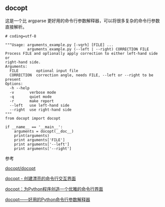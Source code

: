 ## docopt

这是一个比 argparse 更好用的命令行参数解释器，可以将很多复杂的命令行参数直接解析。

```
# coding=utf-8

"""Usage: arguments_example.py [-vqrh] [FILE] ...
          arguments_example.py (--left | --right) CORRECTION FILE
Process FILE and optionally apply correction to either left-hand side or
right-hand side.
Arguments:
  FILE        optional input file
  CORRECTION  correction angle, needs FILE, --left or --right to be present
Options:
  -h --help
  -v       verbose mode
  -q       quiet mode
  -r       make report
  --left   use left-hand side
  --right  use right-hand side
"""
from docopt import docopt

if __name__ == '__main__':
    arguments = docopt(__doc__)
    print(arguments)
    print arguments['FILE']
    print arguments['--left']
    print arguments['--right']
```

参考

[docopt/docopt](https://github.com/docopt/docopt)

[docopt - 创建漂亮的命令行交互界面](https://wp-lai.gitbooks.io/learn-python/content/0MOOC/docopt.html)

[docopt：为Python程序创造一个优雅的命令行界面](http://hao.jobbole.com/docopt/)

[docopt——好用的Python命令行参数解释器](https://xuanwo.org/2016/04/04/docopt-intro/)